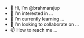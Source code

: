 - 👋 Hi, I’m @brahmarajup
- 👀 I’m interested in ...
- 🌱 I’m currently learning ...
- 💞️ I’m looking to collaborate on ...
- 📫 How to reach me ...

<!---
brahmarajup/brahmarajup is a ✨ special ✨ repository because its `README.md` (this file) appears on your GitHub profile.
You can click the Preview link to take a look at your changes.
--->
